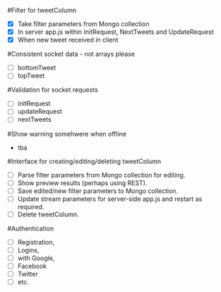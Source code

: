 #Filter for tweetColumn
- [x] Take filter parameters from Mongo collection 
- [x] In server app.js within InitRequest, NextTweets and UpdateRequest 
- [x] When new tweet received in client 

#Consistent socket data - not arrays please
- [ ] bottomTweet 
- [ ] topTweet 

#Validation for socket requests
- [ ] initRequest 
- [ ] updateRequest
- [ ] nextTweets

#Show warning somehwere when offline
- tba

#Interface for creating/editing/deleting tweetColumn
- [ ] Parse filter parameters from Mongo collection for editing.  
- [ ] Show preview results (perhaps using REST).  
- [ ] Save edited/new filter parameters to Mongo collection.  
- [ ] Update stream parameters for server-side app.js and restart as required.  
- [ ] Delete tweetColumn.  

#Authentication
- [ ] Registration, 
- [ ] Logins, 
 - [ ] with Google, 
 - [ ] Facebook
 - [ ] Twitter
 - [ ] etc.
